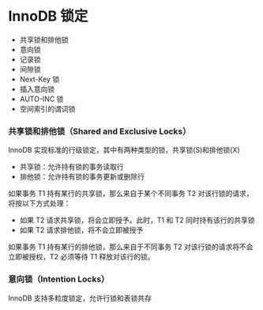 # InnoDB 锁定

- 共享锁和排他锁
- 意向锁
- 记录锁
- 间隙锁
- Next-Key 锁
- 插入意向锁
- AUTO-INC 锁
- 空间索引的谓词锁

### 共享锁和排他锁（Shared and Exclusive Locks）

InnoDB 实现标准的行级锁定，其中有两种类型的锁，共享锁(S)和排他锁(X)

- 共享锁：允许持有锁的事务读取行
- 排他锁：允许持有锁的事务更新或删除行

如果事务 T1 持有某行的共享锁，那么来自于某个不同事务 T2 对该行锁的请求，将按以下方式处理：

- 如果 T2 请求共享锁，将会立即授予。此时，T1  和 T2 同时持有该行的共享锁
- 如果 T2 请求排他锁，将不会立即被授予

如果事务 T1 持有某行的排他锁，那么来自于不同事务 T2 对该行锁的请求将不会立即被授权，T2 必须等待 T1 释放对该行的锁。

### 意向锁（Intention Locks）

InnoDB 支持多粒度锁定，允许行锁和表锁共存
